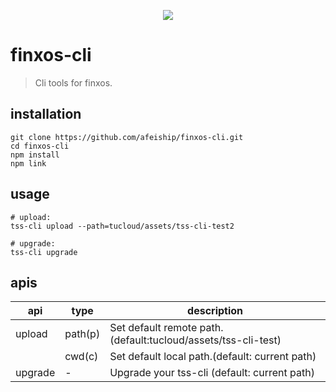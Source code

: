 <p align="center">
  <a href="https://github.com/afeiship/finxos-cli">
    <img src="http://ww2.sinaimg.cn/large/006tNc79gy1g4y5u28pngj319c09ogns.jpg">
  </a>
</p>


# finxos-cli
> Cli tools for finxos.


## installation
```shell
git clone https://github.com/afeiship/finxos-cli.git
cd finxos-cli
npm install
npm link
```

## usage
```shell
# upload:
tss-cli upload --path=tucloud/assets/tss-cli-test2

# upgrade:
tss-cli upgrade
```


## apis
| api     | type    | description                                                   |
| ------- | ------- | ------------------------------------------------------------- |
| upload  | path(p) | Set default remote path.(default:tucloud/assets/tss-cli-test) |
|         | cwd(c)  | Set default local path.(default: current path)                |
| upgrade | -       | Upgrade your tss-cli (default: current path)                  |
